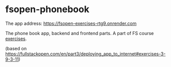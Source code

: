 # fsopen-phonebook

The app address: https://fsopen-exercises-rtg9.onrender.com

The phone book app, backend and frontend parts. A part of FS course [exercises](https://github.com/mrKilljoy/fsopen-exercises).

(based on https://fullstackopen.com/en/part3/deploying_app_to_internet#exercises-3-9-3-11)
